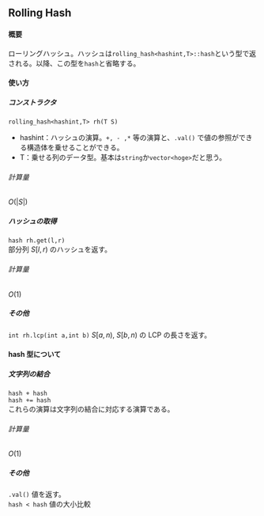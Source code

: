 ## Rolling Hash

#### 概要
ローリングハッシュ。ハッシュは`rolling_hash<hashint,T>::hash`という型で返される。以降、この型を`hash`と省略する。


#### 使い方
##### コンストラクタ
`rolling_hash<hashint,T> rh(T S)`<br>
- hashint：ハッシュの演算。`+, - ,*` 等の演算と、`.val()` で値の参照ができる構造体を乗せることができる。
- T：乗せる列のデータ型。基本は`string`か`vector<hoge>`だと思う。
###### 計算量
$O(|S|)$

##### ハッシュの取得
`hash rh.get(l,r)`<br>
部分列 $S[l,r)$ のハッシュを返す。
###### 計算量
$O(1)$

##### その他
`int rh.lcp(int a,int b)` $S[a,n)$, $S[b,n)$ の LCP の長さを返す。<br>

#### hash 型について
##### 文字列の結合
`hash + hash` <br>
`hash += hash`<br>
これらの演算は文字列の結合に対応する演算である。
###### 計算量
$O(1)$
 
##### その他
`.val()` 値を返す。<br>
`hash < hash` 値の大小比較
